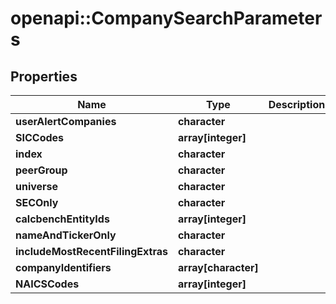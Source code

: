 # openapi::CompanySearchParameters


## Properties
Name | Type | Description | Notes
------------ | ------------- | ------------- | -------------
**userAlertCompanies** | **character** |  | [optional] 
**SICCodes** | **array[integer]** |  | [optional] 
**index** | **character** |  | [optional] 
**peerGroup** | **character** |  | [optional] 
**universe** | **character** |  | [optional] 
**SECOnly** | **character** |  | [optional] 
**calcbenchEntityIds** | **array[integer]** |  | [optional] 
**nameAndTickerOnly** | **character** |  | [optional] 
**includeMostRecentFilingExtras** | **character** |  | [optional] 
**companyIdentifiers** | **array[character]** |  | [optional] 
**NAICSCodes** | **array[integer]** |  | [optional] 


